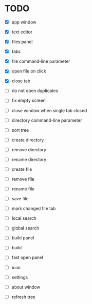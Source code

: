 # TODO

- [x] app window
- [x] text editor
- [x] files panel
- [x] tabs
- [x] file command-line parameter
- [x] open file on click
- [x] close tab
- [ ] do not open duplicates
- [ ] fix empty screen
- [ ] close window when single tab closed
- [ ] directory command-line parameter
- [ ] sort tree
- [ ] create directory
- [ ] remove directory
- [ ] rename directory
- [ ] create file
- [ ] remove file
- [ ] rename file
- [ ] save file
- [ ] mark changed file tab
- [ ] local search
- [ ] global search
- [ ] build panel
- [ ] build
- [ ] fast open panel
- [ ] icon
- [ ] settings
- [ ] about window
- [ ] refresh tree


